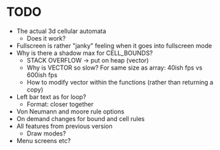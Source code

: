 # TODO

- The actual 3d cellular automata
    - Does it work?
- Fullscreen is rather "janky" feeling when it goes into fullscreen mode
- Why is there a shadow max for CELL_BOUNDS?
    - STACK OVERFLOW -> put on heap (vector)
    - Why is VECTOR so slow? For same size as array: 40ish fps vs 600ish fps
    - How to modify vector within the functions (rather than returning a copy)
- Left bar text as for loop?
    - Format: closer together
- Von Neumann and moore rule options
- On demand changes for bound and cell rules
- All features from previous version
    - Draw modes?
- Menu screens etc?